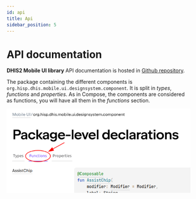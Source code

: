 ```yaml
---
id: api
title: Api
sidebar_position: 5
---
```


# API documentation

**DHIS2 Mobile UI library** API documentation is hosted
in [Github repository](https://dhis2.github.io/dhis2-mobile-ui/api/-mobile%20-u-i/org.hisp.dhis.mobile.ui.designsystem.component/index.html).

The package containing the different components is `org.hisp.dhis.mobile.ui.designsystem.component`. 
It is split in *types*, *functions* and *properties*. As in Compose, the components are considered
as functions, you will have all them in the *functions* section.

![](resources/api.png)

